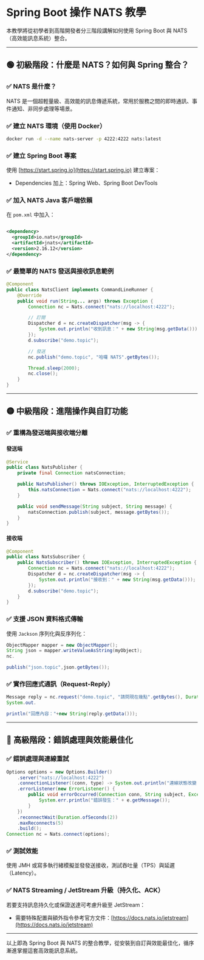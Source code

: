 # Spring Boot 操作 NATS 教學

本教學將從初學者到高階開發者分三階段講解如何使用 Spring Boot 與 NATS（高效能訊息系統）整合。

---

## 🟢 初級階段：什麼是 NATS？如何與 Spring 整合？

### ✅ NATS 是什麼？

NATS 是一個超輕量級、高效能的訊息傳遞系統，常用於服務之間的即時通訊、事件通知、非同步處理等場景。

### ✅ 建立 NATS 環境（使用 Docker）

```bash
docker run -d --name nats-server -p 4222:4222 nats:latest
```

### ✅ 建立 Spring Boot 專案

使用 [https://start.spring.io](https://start.spring.io) 建立專案：

* Dependencies 加上：Spring Web、Spring Boot DevTools

### ✅ 加入 NATS Java 客戶端依賴

在 `pom.xml` 中加入：

```xml

<dependency>
  <groupId>io.nats</groupId>
  <artifactId>jnats</artifactId>
  <version>2.16.12</version>
</dependency>
```

### ✅ 最簡單的 NATS 發送與接收訊息範例

```java
@Component
public class NatsClient implements CommandLineRunner {
    @Override
    public void run(String... args) throws Exception {
        Connection nc = Nats.connect("nats://localhost:4222");

        // 訂閱
        Dispatcher d = nc.createDispatcher(msg -> {
            System.out.println("收到訊息：" + new String(msg.getData()));
        });
        d.subscribe("demo.topic");

        // 發送
        nc.publish("demo.topic", "哈囉 NATS".getBytes());

        Thread.sleep(2000);
        nc.close();
    }
}
```

---

## 🟡 中級階段：進階操作與自訂功能

### ✅ 重構為發送端與接收端分離

#### 發送端

```java
@Service
public class NatsPublisher {
    private final Connection natsConnection;

    public NatsPublisher() throws IOException, InterruptedException {
        this.natsConnection = Nats.connect("nats://localhost:4222");
    }

    public void sendMessage(String subject, String message) {
        natsConnection.publish(subject, message.getBytes());
    }
}
```

#### 接收端

```java
@Component
public class NatsSubscriber {
    public NatsSubscriber() throws IOException, InterruptedException {
        Connection nc = Nats.connect("nats://localhost:4222");
        Dispatcher d = nc.createDispatcher(msg -> {
            System.out.println("接收到：" + new String(msg.getData()));
        });
        d.subscribe("demo.topic");
    }
}
```

### ✅ 支援 JSON 資料格式傳輸

使用 `Jackson` 序列化與反序列化：

```java
ObjectMapper mapper = new ObjectMapper();
String json = mapper.writeValueAsString(myObject);
nc.

publish("json.topic",json.getBytes());
```

### ✅ 實作回應式通訊（Request-Reply）

```java
Message reply = nc.request("demo.topic", "請問現在幾點".getBytes(), Duration.ofSeconds(2));
System.out.

println("回應內容："+new String(reply.getData()));
```

---

## 🔴 高級階段：錯誤處理與效能最佳化

### ✅ 錯誤處理與連線重試

```java
Options options = new Options.Builder()
    .server("nats://localhost:4222")
    .connectionListener((conn, type) -> System.out.println("連線狀態改變：" + type))
    .errorListener(new ErrorListener() {
        public void errorOccurred(Connection conn, String subject, Exception e) {
            System.err.println("錯誤發生：" + e.getMessage());
        }
    })
    .reconnectWait(Duration.ofSeconds(2))
    .maxReconnects(5)
    .build();
Connection nc = Nats.connect(options);
```

### ✅ 測試效能

使用 JMH 或寫多執行緒模擬並發發送接收，測試吞吐量（TPS）與延遲（Latency）。

### ✅ NATS Streaming / JetStream 升級（持久化、ACK）

若要支持訊息持久化或保證送達可考慮升級至 JetStream：

* 需要特殊配置與額外指令參考官方文件：[https://docs.nats.io/jetstream](https://docs.nats.io/jetstream)

---

以上即為 Spring Boot 與 NATS 的整合教學，從安裝到自訂與效能最佳化，循序漸進掌握這套高效能訊息系統。
